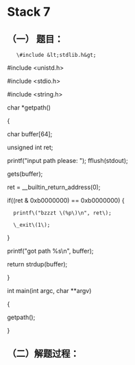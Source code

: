 # Stack 7

## （一） 题目：

       \#include &lt;stdlib.h&gt;

\#include &lt;unistd.h&gt;

\#include &lt;stdio.h&gt;

\#include &lt;string.h&gt;



char \*getpath\(\)

{

  char buffer\[64\];

  unsigned int ret;

  printf\("input path please: "\); fflush\(stdout\);

  gets\(buffer\);

  ret = \_\_builtin\_return\_address\(0\);



  if\(\(ret & 0xb0000000\) == 0xb0000000\) {

      printf\("bzzzt \(%p\)\n", ret\);

      \_exit\(1\);

  }

  printf\("got path %s\n", buffer\);

  return strdup\(buffer\);

}

int main\(int argc, char \*\*argv\)

{

  getpath\(\);

}

## （二）解题过程：



